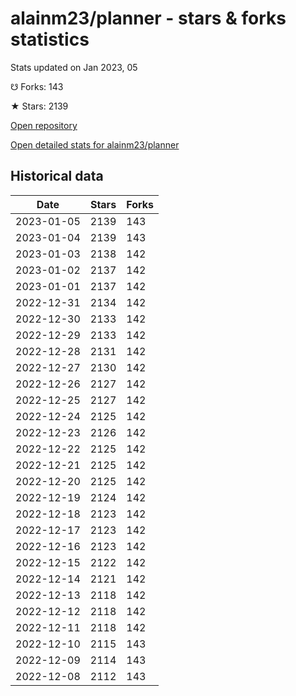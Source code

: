 # alainm23/planner - stars & forks statistics

Stats updated on Jan 2023, 05

☋ Forks: 143

★ Stars: 2139

[Open repository](https://github.com/alainm23/planner)

[Open detailed stats for alainm23/planner](https://reviewgithub.com/rep/alainm23/planner)

## Historical data
| Date | Stars | Forks |
|------|-------|-------|
| 2023-01-05 | 2139 | 143 | 
| 2023-01-04 | 2139 | 143 | 
| 2023-01-03 | 2138 | 142 | 
| 2023-01-02 | 2137 | 142 | 
| 2023-01-01 | 2137 | 142 | 
| 2022-12-31 | 2134 | 142 | 
| 2022-12-30 | 2133 | 142 | 
| 2022-12-29 | 2133 | 142 | 
| 2022-12-28 | 2131 | 142 | 
| 2022-12-27 | 2130 | 142 | 
| 2022-12-26 | 2127 | 142 | 
| 2022-12-25 | 2127 | 142 | 
| 2022-12-24 | 2125 | 142 | 
| 2022-12-23 | 2126 | 142 | 
| 2022-12-22 | 2125 | 142 | 
| 2022-12-21 | 2125 | 142 | 
| 2022-12-20 | 2125 | 142 | 
| 2022-12-19 | 2124 | 142 | 
| 2022-12-18 | 2123 | 142 | 
| 2022-12-17 | 2123 | 142 | 
| 2022-12-16 | 2123 | 142 | 
| 2022-12-15 | 2122 | 142 | 
| 2022-12-14 | 2121 | 142 | 
| 2022-12-13 | 2118 | 142 | 
| 2022-12-12 | 2118 | 142 | 
| 2022-12-11 | 2118 | 142 | 
| 2022-12-10 | 2115 | 143 | 
| 2022-12-09 | 2114 | 143 | 
| 2022-12-08 | 2112 | 143 | 

